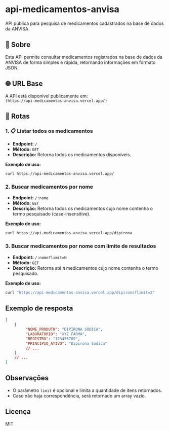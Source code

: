# api-medicamentos-anvisa
API pública para pesquisa de medicamentos cadastrados na base de dados da ANVISA.

## 📝 Sobre

Esta API permite consultar medicamentos registrados na base de dados da ANVISA de forma simples e rápida, retornando informações em formato JSON.

## 🌐 URL Base

A API está disponível publicamente em:  
`(https://api-medicamentos-anvisa.vercel.app/)`

## 🚦 Rotas

### 1. 📋 Listar todos os medicamentos

- **Endpoint:** `/`
- **Método:** `GET`
- **Descrição:** Retorna todos os medicamentos disponíveis.

**Exemplo de uso:**
```bash
curl https://api-medicamentos-anvisa.vercel.app/
```

### 2. Buscar medicamentos por nome

- **Endpoint:** `/:nome`
- **Método:** `GET`
- **Descrição:** Retorna todos os medicamentos cujo nome contenha o termo pesquisado (case-insensitive).

**Exemplo de uso:**
```bash
curl https://api-medicamentos-anvisa.vercel.app/dipirona
```

### 3. Buscar medicamentos por nome com limite de resultados

- **Endpoint:** `/:nome?limit=N`
- **Método:** `GET`
- **Descrição:** Retorna até `N` medicamentos cujo nome contenha o termo pesquisado.

**Exemplo de uso:**
```bash
curl "https://api-medicamentos-anvisa.vercel.app/dipirona?limit=2"
```

## Exemplo de resposta

```json
[
    {
         "NOME_PRODUTO": "DIPIRONA SÓDICA",
         "LABORATORIO": "XYZ FARMA",
         "REGISTRO": "123456789",
         "PRINCIPIO_ATIVO": "Dipirona Sódica"
         // ...
    }
    // ...
]
```

## Observações

- O parâmetro `limit` é opcional e limita a quantidade de itens retornados.
- Caso não haja correspondência, será retornado um array vazio.

## Licença

MIT
